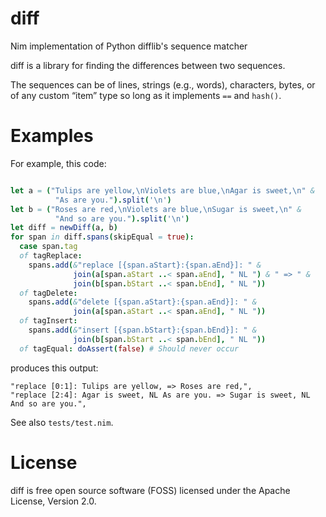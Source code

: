 # diff
Nim implementation of Python difflib's sequence matcher

diff is a library for finding the differences between two sequences.

The sequences can be of lines, strings (e.g., words), characters,
bytes, or of any custom “item” type so long as it implements `==`
and `hash()`.

# Examples

For example, this code:
```nim

let a = ("Tulips are yellow,\nViolets are blue,\nAgar is sweet,\n" &
          "As are you.").split('\n')
let b = ("Roses are red,\nViolets are blue,\nSugar is sweet,\n" &
          "And so are you.").split('\n')
let diff = newDiff(a, b)
for span in diff.spans(skipEqual = true):
  case span.tag
  of tagReplace:
    spans.add(&"replace [{span.aStart}:{span.aEnd}]: " &
              join(a[span.aStart ..< span.aEnd], " NL ") & " => " &
              join(b[span.bStart ..< span.bEnd], " NL "))
  of tagDelete:
    spans.add(&"delete [{span.aStart}:{span.aEnd}]: " &
              join(a[span.aStart ..< span.aEnd], " NL "))
  of tagInsert:
    spans.add(&"insert [{span.bStart}:{span.bEnd}]: " &
              join(b[span.bStart ..< span.bEnd], " NL "))
  of tagEqual: doAssert(false) # Should never occur
```
produces this output:
```
"replace [0:1]: Tulips are yellow, => Roses are red,",
"replace [2:4]: Agar is sweet, NL As are you. => Sugar is sweet, NL And so are you.",
```

See also `tests/test.nim`.

# License

diff is free open source software (FOSS) licensed under the 
Apache License, Version 2.0.
